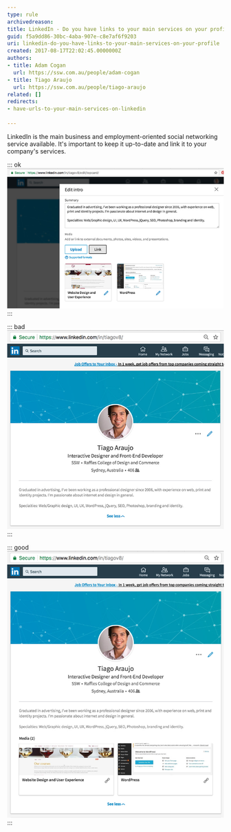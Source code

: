 ```yaml
---
type: rule
archivedreason: 
title: LinkedIn - Do you have links to your main services on your profile?
guid: f5a9dd86-30bc-4aba-907e-c8e7af6f9203
uri: linkedin-do-you-have-links-to-your-main-services-on-your-profile
created: 2017-08-17T22:02:45.0000000Z
authors:
- title: Adam Cogan
  url: https://ssw.com.au/people/adam-cogan
- title: Tiago Araujo
  url: https://ssw.com.au/people/tiago-araujo
related: []
redirects:
- have-urls-to-your-main-services-on-linkedin

---
```


LinkedIn is the main business and employment-oriented social networking service available. It's important to keep it up-to-date and link it to your company's services.

<!--endintro-->

::: ok  
![Figure: Use the "Link" button in your profile "edit mode" to include the URLs for the main services your provide](linkedin-links.jpg)  
:::

::: bad  
![Figure: Bad example - Profile with no links](linkedin-url-bad.jpg)  
:::

::: good  
![Figure: Good example - Profile with links to main services provided](linkedin-url-good.jpg)  
:::
